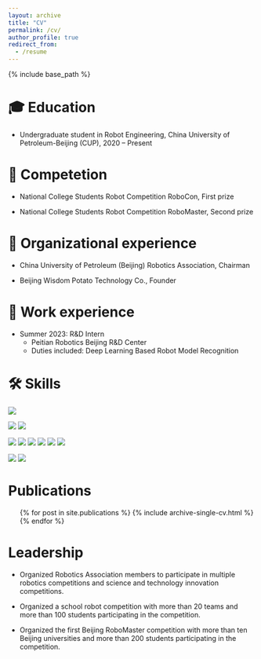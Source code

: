 ```yaml
---
layout: archive
title: "CV"
permalink: /cv/
author_profile: true
redirect_from:
  - /resume
---
```


{% include base_path %}

🎓️ Education
======
* Undergraduate student in Robot Engineering, China University of Petroleum-Beijing (CUP), 2020 – Present

🤖 Competetion
======
* National College Students Robot Competition RoboCon, First prize 

* National College Students Robot Competition RoboMaster, Second prize

🔭 Organizational experience
======
* China University of Petroleum (Beijing) Robotics Association, Chairman

* Beijing Wisdom Potato Technology Co., Founder

💼 Work experience
======
* Summer 2023: R&D Intern
  * Peitian Robotics Beijing R&D Center
  * Duties included: Deep Learning Based Robot Model Recognition
  
🛠️ Skills
======
![](https://img.shields.io/badge/OS-Linux-informational?style=flat&logo=linux&logoColor=white&color=blue)

![](https://img.shields.io/badge/Dev-ROS/ROS2-informational?style=flat&logo=ros&logoColor=white&color=blue)
![](https://img.shields.io/badge/Dev-STM32-informational?style=flat&logo=stmicroelectronics&logoColor=white&color=blue)

![](https://img.shields.io/badge/Code-Python-informational?style=flat&logo=python&logoColor=white&color=blue)
![](https://img.shields.io/badge/Code-C++-informational?style=flat&logo=cplusplus&logoColor=white&color=blue)
![](https://img.shields.io/badge/Code-JavaScript-informational?style=flat&logo=javascript&logoColor=white&color=blue)
![](https://img.shields.io/badge/Code-Kotlin-informational?style=flat&logo=kotlin&logoColor=white&color=blue)
![](https://img.shields.io/badge/Code-Make-informational?style=flat&logo=cmake&logoColor=white&color=blue)
![](https://img.shields.io/badge/Code-Vue-informational?style=flat&logo=vue.js&logoColor=white&color=blue)

![](https://img.shields.io/badge/Shell-Bash-informational?style=flat&logo=gnu-bash&logoColor=white&color=blue)
![](https://img.shields.io/badge/Tools-Docker-informational?style=flat&logo=docker&logoColor=white&color=blue)


Publications
======
  <ul>{% for post in site.publications %}
    {% include archive-single-cv.html %}
  {% endfor %}</ul>
  
Leadership
======
* Organized Robotics Association members to participate in multiple robotics competitions and science and
technology innovation competitions.

* Organized a school robot competition with more than 20 teams and more than 100 students participating in
the competition.

* Organized the first Beijing RoboMaster competition with more than ten Beijing universities and more than
200 students participating in the competition.
